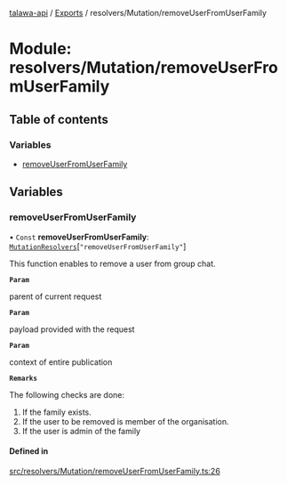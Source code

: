 [talawa-api](../README.md) / [Exports](../modules.md) / resolvers/Mutation/removeUserFromUserFamily

# Module: resolvers/Mutation/removeUserFromUserFamily

## Table of contents

### Variables

- [removeUserFromUserFamily](resolvers_Mutation_removeUserFromUserFamily.md#removeuserfromuserfamily)

## Variables

### removeUserFromUserFamily

• `Const` **removeUserFromUserFamily**: [`MutationResolvers`](types_generatedGraphQLTypes.md#mutationresolvers)[``"removeUserFromUserFamily"``]

This function enables to remove a user from group chat.

**`Param`**

parent of current request

**`Param`**

payload provided with the request

**`Param`**

context of entire publication

**`Remarks`**

The following checks are done:
1. If the family exists.
2. If the user to be removed is member of the organisation.
3. If the user is admin of the family

#### Defined in

[src/resolvers/Mutation/removeUserFromUserFamily.ts:26](https://github.com/PalisadoesFoundation/talawa-api/blob/65069df/src/resolvers/Mutation/removeUserFromUserFamily.ts#L26)
